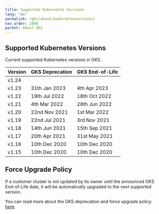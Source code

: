```yaml
---
title: Supported Kubernetes Versions
lang: "en"
permalink: /gks/about/kubernetesversions/
nav_order: 1900
parent: About GKS
---
```


## Supported Kubernetes Versions

Current supported Kubernetes versions in GKS.

| Version | GKS Deprecation | GKS End-of-Life |
|---------|-----------------|-----------------|
| v1.24   |                 |                 |
| v1.23   | 31th Jan 2023   | 4th Apr 2023    |
| v1.22   | 19th Jul 2022   | 18th Oct 2022   |
| v1.21   | 4th Mar 2022    | 28th Jun 2022   |
| v1.20   | 22nd Nov 2021   | 1st Mar 2022    |
| v1.19   | 22nd Jul 2021   | 3rd  Nov 2021   |
| v1.18   | 14th Jun 2021   | 15th Sep 2021   |
| v1.17   | 20th Apr 2021   | 31st May 2021   |
| v1.16   | 10th Dec 2020   | 10th Dec 2020   |
| v1.15   | 10th Dec 2020   | 10th Dec 2020   |

## Force Upgrade Policy

If a customer cluster is not updated by its owner until the announced GKS End-of-Life date, it will be automatically upgraded to the next supported version.

You can read more about the GKS deprecation and force upgrade policy [here](../../clusterlifecycle/deprecationpolicy).
